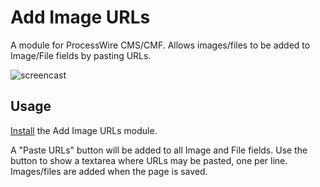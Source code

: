# Add Image URLs

A module for ProcessWire CMS/CMF. Allows images/files to be added to Image/File fields by pasting URLs.

![screencast](https://user-images.githubusercontent.com/1538852/72048850-96323980-3322-11ea-8347-3d10a0da5b08.gif)

## Usage

[Install](http://modules.processwire.com/install-uninstall/) the Add Image URLs module.

A "Paste URLs" button will be added to all Image and File fields. Use the button to show a textarea where URLs may be pasted, one per line. Images/files are added when the page is saved.
